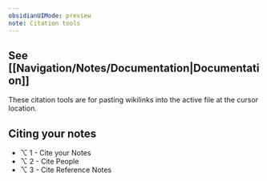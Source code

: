 ```yaml
---
obsidianUIMode: preview
note: Citation tools
---
```

## See [[Navigation/Notes/Documentation|Documentation]]

These citation tools are for pasting wikilinks into the active file at the cursor location. 

## Citing your notes 
- ⌥ 1 - Cite your Notes
- ⌥ 2 - Cite People
- ⌥ 3 - Cite Reference Notes
